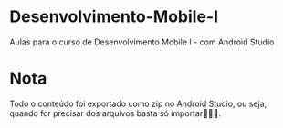# Desenvolvimento-Mobile-I
Aulas para o curso de Desenvolvimento Mobile I - com  Android Studio

# Nota
Todo o conteúdo foi exportado como zip no Android Studio, ou seja, quando for precisar dos arquivos basta só importar🐱‍🏍💜.